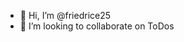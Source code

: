 - 👋 Hi, I’m @friedrice25
- 💞️ I’m looking to collaborate on ToDos

<!---
friedrice25/friedrice25 is a ✨ special ✨ repository because its `README.md` (this file) appears on your GitHub profile.
You can click the Preview link to take a look at your changes.
--->
